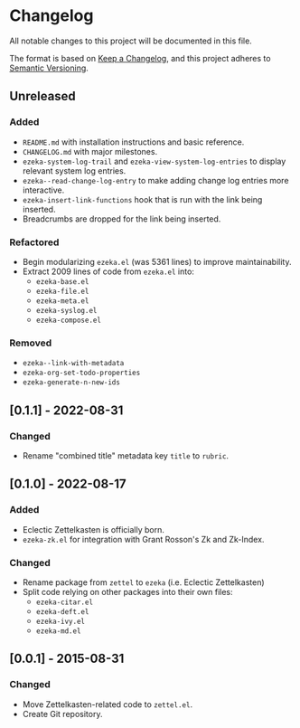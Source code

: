 # Changelog

All notable changes to this project will be documented in this file.

The format is based on [Keep a Changelog](https://keepachangelog.com/en/1.1.0/),
and this project adheres to [Semantic Versioning](https://semver.org/spec/v2.0.0.html).

## Unreleased

### Added

- `README.md` with installation instructions and basic reference.
- `CHANGELOG.md` with major milestones.
- `ezeka-system-log-trail` and `ezeka-view-system-log-entries` to display
  relevant system log entries.
- `ezeka--read-change-log-entry` to make adding change log entries more
  interactive.
- `ezeka-insert-link-functions` hook that is run with the link being inserted.
- Breadcrumbs are dropped for the link being inserted.

### Refactored

- Begin modularizing `ezeka.el` (was 5361 lines) to improve maintainability.
- Extract 2009 lines of code from `ezeka.el` into:
  - `ezeka-base.el`
  - `ezeka-file.el`
  - `ezeka-meta.el`
  - `ezeka-syslog.el`
  - `ezeka-compose.el`

### Removed

- `ezeka--link-with-metadata`
- `ezeka-org-set-todo-properties`
- `ezeka-generate-n-new-ids`

## [0.1.1] - 2022-08-31

### Changed

- Rename "combined title" metadata key `title` to `rubric`.

## [0.1.0] - 2022-08-17

### Added

- Eclectic Zettelkasten is officially born.
- `ezeka-zk.el` for integration with Grant Rosson's Zk and Zk-Index.

### Changed

- Rename package from `zettel` to `ezeka` (i.e. Eclectic Zettelkasten)
- Split code relying on other packages into their own files:
  - `ezeka-citar.el`
  - `ezeka-deft.el`
  - `ezeka-ivy.el`
  - `ezeka-md.el`

## [0.0.1] - 2015-08-31

### Changed

- Move Zettelkasten-related code to `zettel.el`.
- Create Git repository.
